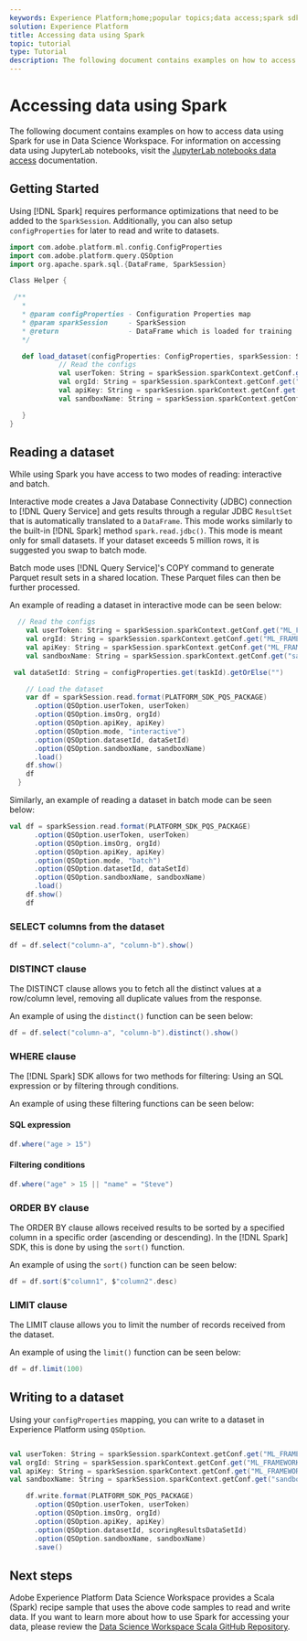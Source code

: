 ```yaml
---
keywords: Experience Platform;home;popular topics;data access;spark sdk;data access api;spark recipe;read spark;write spark
solution: Experience Platform
title: Accessing data using Spark
topic: tutorial
type: Tutorial
description: The following document contains examples on how to access data using Spark for use in Data Science Workspace.
---
```


# Accessing data using Spark

The following document contains examples on how to access data using Spark for use in Data Science Workspace. For information on accessing data using JupyterLab notebooks, visit the [JupyterLab notebooks data access](../jupyterlab/access-notebook-data.md) documentation.

## Getting Started

Using [!DNL Spark] requires performance optimizations that need to be added to the `SparkSession`. Additionally, you can also setup `configProperties` for later to read and write to datasets.

```scala
import com.adobe.platform.ml.config.ConfigProperties
import com.adobe.platform.query.QSOption
import org.apache.spark.sql.{DataFrame, SparkSession}

Class Helper {

 /**
   *
   * @param configProperties - Configuration Properties map
   * @param sparkSession     - SparkSession
   * @return                 - DataFrame which is loaded for training
   */

   def load_dataset(configProperties: ConfigProperties, sparkSession: SparkSession, taskId: String): DataFrame = {
            // Read the configs
            val userToken: String = sparkSession.sparkContext.getConf.get("ML_FRAMEWORK_IMS_TOKEN", "").toString
            val orgId: String = sparkSession.sparkContext.getConf.get("ML_FRAMEWORK_IMS_ORG_ID", "").toString
            val apiKey: String = sparkSession.sparkContext.getConf.get("ML_FRAMEWORK_IMS_CLIENT_ID", "").toString
            val sandboxName: String = sparkSession.sparkContext.getConf.get("sandboxName", "").toString

   }
}
```

## Reading a dataset

While using Spark you have access to two modes of reading: interactive and batch.

Interactive mode creates a Java Database Connectivity (JDBC) connection to [!DNL Query Service] and gets results through a regular JDBC `ResultSet` that is automatically translated to a `DataFrame`. This mode works similarly to the built-in [!DNL Spark] method `spark.read.jdbc()`. This mode is meant only for small datasets. If your dataset exceeds 5 million rows, it is suggested you swap to batch mode.

Batch mode uses [!DNL Query Service]'s COPY command to generate Parquet result sets in a shared location. These Parquet files can then be further processed.

An example of reading a dataset in interactive mode can be seen below:

```scala
  // Read the configs
    val userToken: String = sparkSession.sparkContext.getConf.get("ML_FRAMEWORK_IMS_TOKEN", "").toString
    val orgId: String = sparkSession.sparkContext.getConf.get("ML_FRAMEWORK_IMS_ORG_ID", "").toString
    val apiKey: String = sparkSession.sparkContext.getConf.get("ML_FRAMEWORK_IMS_CLIENT_ID", "").toString
    val sandboxName: String = sparkSession.sparkContext.getConf.get("sandboxName", "").toString

 val dataSetId: String = configProperties.get(taskId).getOrElse("")

    // Load the dataset
    var df = sparkSession.read.format(PLATFORM_SDK_PQS_PACKAGE)
      .option(QSOption.userToken, userToken)
      .option(QSOption.imsOrg, orgId)
      .option(QSOption.apiKey, apiKey)
      .option(QSOption.mode, "interactive")
      .option(QSOption.datasetId, dataSetId)
      .option(QSOption.sandboxName, sandboxName)
      .load()
    df.show()
    df
  }
```

Similarly, an example of reading a dataset in batch mode can be seen below:

```scala
val df = sparkSession.read.format(PLATFORM_SDK_PQS_PACKAGE)
      .option(QSOption.userToken, userToken)
      .option(QSOption.imsOrg, orgId)
      .option(QSOption.apiKey, apiKey)
      .option(QSOption.mode, "batch")
      .option(QSOption.datasetId, dataSetId)
      .option(QSOption.sandboxName, sandboxName)
      .load()
    df.show()
    df
```

### SELECT columns from the dataset

```scala
df = df.select("column-a", "column-b").show()
```

### DISTINCT clause

The DISTINCT clause allows you to fetch all the distinct values at a row/column level, removing all duplicate values from the response.

An example of using the `distinct()` function can be seen below:

```scala
df = df.select("column-a", "column-b").distinct().show()
```

### WHERE clause

The [!DNL Spark] SDK allows for two methods for filtering: Using an SQL expression or by filtering through conditions.

An example of using these filtering functions can be seen below:

#### SQL expression

```scala
df.where("age > 15")
```

#### Filtering conditions

```scala
df.where("age" > 15 || "name" = "Steve")
```

### ORDER BY clause

The ORDER BY clause allows received results to be sorted by a specified column in a specific order (ascending or descending). In the [!DNL Spark] SDK, this is done by using the `sort()` function.

An example of using the `sort()` function can be seen below:

```scala
df = df.sort($"column1", $"column2".desc)
```

### LIMIT clause

The LIMIT clause allows you to limit the number of records received from the dataset.

An example of using the `limit()` function can be seen below:

```scala
df = df.limit(100)
```

## Writing to a dataset

Using your `configProperties` mapping, you can write to a dataset in Experience Platform using `QSOption`. 

```scala

val userToken: String = sparkSession.sparkContext.getConf.get("ML_FRAMEWORK_IMS_TOKEN", "").toString
val orgId: String = sparkSession.sparkContext.getConf.get("ML_FRAMEWORK_IMS_ORG_ID", "").toString
val apiKey: String = sparkSession.sparkContext.getConf.get("ML_FRAMEWORK_IMS_CLIENT_ID", "").toString
val sandboxName: String = sparkSession.sparkContext.getConf.get("sandboxName", "").toString 

    df.write.format(PLATFORM_SDK_PQS_PACKAGE)
      .option(QSOption.userToken, userToken)
      .option(QSOption.imsOrg, orgId)
      .option(QSOption.apiKey, apiKey)
      .option(QSOption.datasetId, scoringResultsDataSetId)
      .option(QSOption.sandboxName, sandboxName)
      .save()
```


## Next steps

Adobe Experience Platform Data Science Workspace provides a Scala (Spark) recipe sample that uses the above code samples to read and write data. If you want to learn more about how to use Spark for accessing your data, please review the [Data Science Workspace Scala GitHub Repository](https://github.com/adobe/experience-platform-dsw-reference/tree/master/recipes/scala).